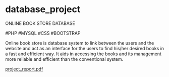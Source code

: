 # database_project

ONLINE BOOK STORE DATABASE

#PHP #MYSQL #CSS #BOOTSTRAP

Online book store is database system to link between the users and the website and act as an interface for the users to find his/her desired books in a fast and efficient way. It aids in accessing the books and its management more reliable and efficient than the conventional system.

[project_report.pdf](https://github.com/kushalac/database_project/files/8885424/project_report.pdf)
